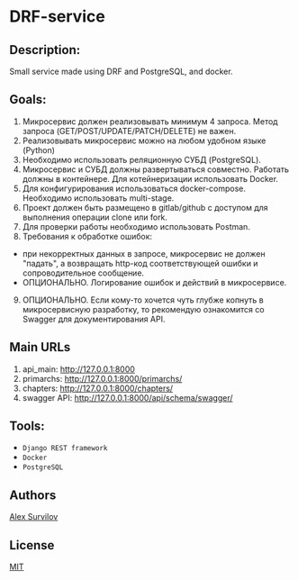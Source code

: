 # DRF-service

## Description:
Small service made using DRF and PostgreSQL, and docker.

## Goals:
1. Микросервис должен реализовывать минимум 4 запроса. Метод запроса (GET/POST/UPDATE/PATCH/DELETE) не важен.
2. Реализовывать микросервис можно на любом удобном языке (Python)
3. Необходимо использовать реляционную СУБД (PostgreSQL). 
4. Микросервис и СУБД должны развертываться совместно. Работать должны в контейнере. Для котейнеризации использовать Docker. 
5. Для конфигурирования использоваться docker-compose. Необходимо использовать multi-stage.
6. Проект должен быть размещено в gitlab/github с доступом для  выполнения операции clone или fork.
7. Для проверки работы необходимо использовать Postman. 
8. Требования к обработке ошибок: 
- при некорректных данных в запросе, микросервис не должен "падать", а возвращать http-код соответствующей ошибки и сопроводительное сообщение. 
- ОПЦИОНАЛЬНО. Логирование ошибок и действий в микросервисе.
9. ОПЦИОНАЛЬНО. Если кому-то хочется чуть глубже копнуть в микросервисную разработку, то рекомендую ознакомится со Swagger для документирования API. 

## Main URLs
1. api_main: http://127.0.0.1:8000
2. primarchs: http://127.0.0.1:8000/primarchs/
3. chapters: http://127.0.0.1:8000/chapters/
4. swagger API: http://127.0.0.1:8000/api/schema/swagger/

## Tools:
* `Django REST framework`
* `Docker`
* `PostgreSQL`

## Authors
[Alex Survilov](https://github.com/No1CareZ)

## License
[MIT](https://choosealicense.com/licenses/mit/)
